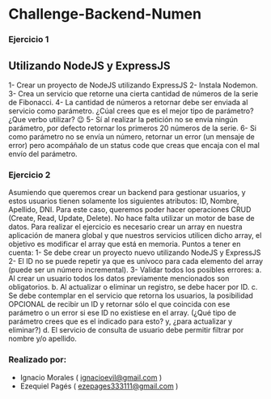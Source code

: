 # Challenge-Backend-Numen

### Ejercicio 1
## Utilizando NodeJS y ExpressJS
1-	Crear un proyecto de NodeJS utilizando ExpressJS
2-	Instala Nodemon.
3-	Crea un servicio que retorne una cierta cantidad de números de la serie de Fibonacci.
4-	La cantidad de números a retornar debe ser enviada al servicio como parámetro. ¿Cúal crees que es el mejor tipo de parámetro? ¿Que verbo utilizar? 😉
5-	Sí al realizar la petición no se envía ningún parámetro, por defecto retornar los primeros 20 números de la serie.
6-	Si como parámetro no se envía un número, retornar un error (un mensaje de error) pero acompáñalo de un status code que creas que encaja con el mal envío del parámetro.


### Ejercicio 2

Asumiendo que queremos crear un backend para gestionar usuarios, y estos usuarios tienen solamente los siguientes atributos: ID, Nombre, Apellido, DNI.
Para este caso, queremos poder hacer operaciones CRUD (Create, Read, Update, Delete). No hace falta utilizar un motor de base de datos. Para realizar el ejercicio es necesario crear un array en nuestra aplicación de manera global y que nuestros servicios utilicen dicho array, el objetivo es modificar el array que está en memoria.
Puntos a tener en cuenta:
1-	Se debe crear un proyecto nuevo utilizando NodeJS y ExpressJS
2-	El ID no se puede repetir ya que es unívoco para cada elemento del array (puede ser un número incremental).
3-	Validar todos los posibles errores:
a.	Al crear un usuario todos los datos previamente mencionados son obligatorios.
b.	Al actualizar o eliminar un registro, se debe hacer por ID.
c.	Se debe contemplar en el servicio que retorna los usuarios, la posibilidad OPCIONAL de recibir un ID y retornar sólo el que coincida con ese parámetro o un error si ese ID no existiese en el array. (¿Qué tipo de parámetro crees que es el indicado para esto? y, ¿para actualizar y eliminar?)
d.	El servicio de consulta de usuario debe permitir filtrar por nombre y/o apellido.


### Realizado por:
- Ignacio Morales ( ignacioevil@gmail.com )
- Ezequiel Pagés ( ezepages333111@gmail.com )
